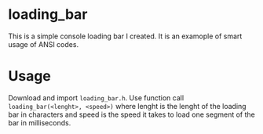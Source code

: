 # loading_bar
This is a simple console loading bar I created. It is an examople of smart usage of ANSI codes.
# Usage
Download and import ```loading_bar.h```. Use function call ```loading_bar(<lenght>, <speed>)``` where lenght is the lenght of the loading bar in characters and speed is the speed it takes to load one segment of the bar in milliseconds. 
